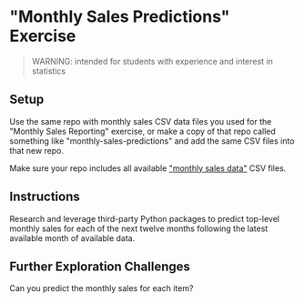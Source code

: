 
# "Monthly Sales Predictions" Exercise

> WARNING: intended for students with experience and interest in statistics

## Setup

Use the same repo with monthly sales CSV data files you used for the "Monthly Sales Reporting" exercise, or make a copy of that repo called something like "monthly-sales-predictions" and add the same CSV files into that new repo.

Make sure your repo includes all available ["monthly sales data"](./../../data/monthly-sales) CSV files.

## Instructions

Research and leverage third-party Python packages to predict top-level monthly sales for each of the next twelve months following the latest available month of available data.

## Further Exploration Challenges

Can you predict the monthly sales for each item?

